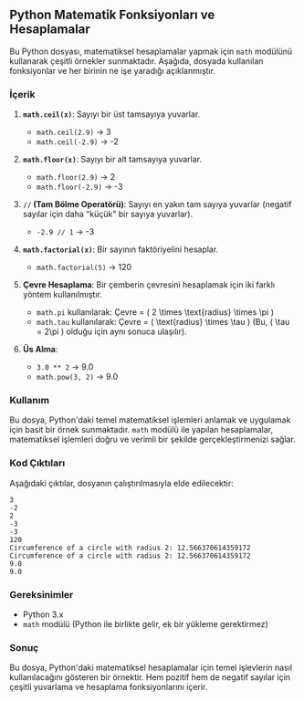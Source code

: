 ## Python Matematik Fonksiyonları ve Hesaplamalar

Bu Python dosyası, matematiksel hesaplamalar yapmak için `math` modülünü kullanarak çeşitli örnekler sunmaktadır. Aşağıda, dosyada kullanılan fonksiyonlar ve her birinin ne işe yaradığı açıklanmıştır.

### İçerik

1. **`math.ceil(x)`**: Sayıyı bir üst tamsayıya yuvarlar.
   - `math.ceil(2.9)` → 3
   - `math.ceil(-2.9)` → -2

2. **`math.floor(x)`**: Sayıyı bir alt tamsayıya yuvarlar.
   - `math.floor(2.9)` → 2
   - `math.floor(-2.9)` → -3

3. **`//` (Tam Bölme Operatörü)**: Sayıyı en yakın tam sayıya yuvarlar (negatif sayılar için daha "küçük" bir sayıya yuvarlar).
   - `-2.9 // 1` → -3

4. **`math.factorial(x)`**: Bir sayının faktöriyelini hesaplar.
   - `math.factorial(5)` → 120

5. **Çevre Hesaplama**: Bir çemberin çevresini hesaplamak için iki farklı yöntem kullanılmıştır.
   - `math.pi` kullanılarak: Çevre = \( 2 \times \text{radius} \times \pi \)
   - `math.tau` kullanılarak: Çevre = \( \text{radius} \times \tau \) (Bu, \( \tau = 2\pi \) olduğu için aynı sonuca ulaşılır).

6. **Üs Alma**:
   - `3.0 ** 2` → 9.0
   - `math.pow(3, 2)` → 9.0

### Kullanım

Bu dosya, Python'daki temel matematiksel işlemleri anlamak ve uygulamak için basit bir örnek sunmaktadır. `math` modülü ile yapılan hesaplamalar, matematiksel işlemleri doğru ve verimli bir şekilde gerçekleştirmenizi sağlar.

### Kod Çıktıları

Aşağıdaki çıktılar, dosyanın çalıştırılmasıyla elde edilecektir:

```
3
-2
2
-3
-3
120
Circumference of a circle with radius 2: 12.566370614359172
Circumference of a circle with radius 2: 12.566370614359172
9.0
9.0
```

### Gereksinimler

- Python 3.x
- `math` modülü (Python ile birlikte gelir, ek bir yükleme gerektirmez)

### Sonuç

Bu dosya, Python'daki matematiksel hesaplamalar için temel işlevlerin nasıl kullanılacağını gösteren bir örnektir. Hem pozitif hem de negatif sayılar için çeşitli yuvarlama ve hesaplama fonksiyonlarını içerir.
